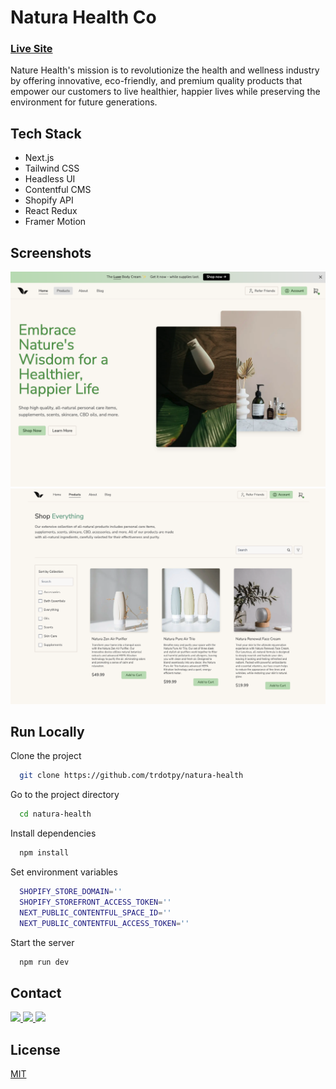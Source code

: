 <!-- ![Logo](./assets/natura-icon-black.png) -->

# Natura Health Co

### <a href="https://natura-health.vercel.app/">Live Site</a>

Nature Health's mission is to revolutionize the health and wellness industry by offering innovative, eco-friendly, and premium quality products that empower our customers to live healthier, happier lives while preserving the environment for future generations.

## Tech Stack

- Next.js
- Tailwind CSS
- Headless UI
- Contentful CMS
- Shopify API
- React Redux
- Framer Motion

## Screenshots

![home](./screenshots/home.png)
![home](./screenshots/products.png)

## Run Locally

Clone the project

```bash
  git clone https://github.com/trdotpy/natura-health
```

Go to the project directory

```bash
  cd natura-health
```

Install dependencies

```bash
  npm install
```

Set environment variables

```bash
  SHOPIFY_STORE_DOMAIN=''
  SHOPIFY_STOREFRONT_ACCESS_TOKEN=''
  NEXT_PUBLIC_CONTENTFUL_SPACE_ID=''
  NEXT_PUBLIC_CONTENTFUL_ACCESS_TOKEN=''
```

Start the server

```bash
  npm run dev
```

## Contact

<a href="https://trdotpy.dev/">
  <img src='https://img.shields.io/badge/Portfolio-000000?style=for-the-badge&logo=About.me&logoColor=white'>
</a>
<a href="https://www.linkedin.com/in/trdotpy/">
  <img src='https://img.shields.io/badge/LinkedIn-0077B5?style=for-the-badge&logo=linkedin&logoColor=white'>
</a>
<a href="mailto:tanvi.rahman@outlook.com">
  <img src='https://img.shields.io/badge/Outlook-0078D4?style=for-the-badge&logo=microsoft-outlook&logoColor=white'>
</a>
</div>

## License

[MIT](https://choosealicense.com/licenses/mit/)
